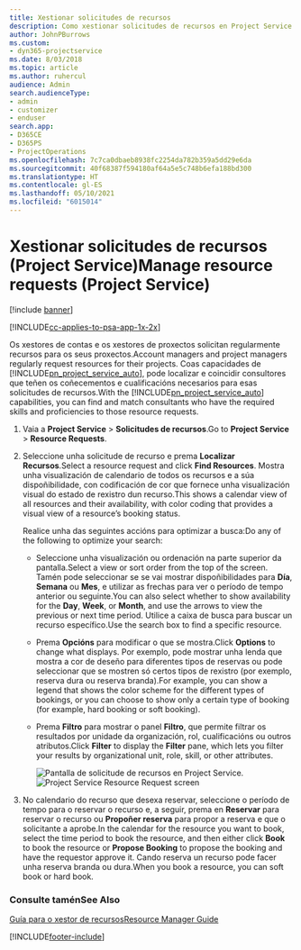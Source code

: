 ```yaml
---
title: Xestionar solicitudes de recursos
description: Como xestionar solicitudes de recursos en Project Service
author: JohnPBurrows
ms.custom:
- dyn365-projectservice
ms.date: 8/03/2018
ms.topic: article
ms.author: ruhercul
audience: Admin
search.audienceType:
- admin
- customizer
- enduser
search.app:
- D365CE
- D365PS
- ProjectOperations
ms.openlocfilehash: 7c7ca0dbaeb8938fc2254da782b359a5dd29e6da
ms.sourcegitcommit: 40f68387f594180af64a5e5c748b6efa188bd300
ms.translationtype: HT
ms.contentlocale: gl-ES
ms.lasthandoff: 05/10/2021
ms.locfileid: "6015014"
---
```

# <a name="manage-resource-requests-project-service"></a><span data-ttu-id="6e001-103">Xestionar solicitudes de recursos (Project Service)</span><span class="sxs-lookup"><span data-stu-id="6e001-103">Manage resource requests (Project Service)</span></span>

[!include [banner](../includes/psa-now-project-operations.md)]

[!INCLUDE[cc-applies-to-psa-app-1x-2x](../includes/cc-applies-to-psa-app-1x-2x.md)]

<span data-ttu-id="6e001-104">Os xestores de contas e os xestores de proxectos solicitan regularmente recursos para os seus proxectos.</span><span class="sxs-lookup"><span data-stu-id="6e001-104">Account managers and project managers regularly request resources for their projects.</span></span> <span data-ttu-id="6e001-105">Coas capacidades de [!INCLUDE[pn_project_service_auto](../includes/pn-project-service-auto.md)], pode localizar e coincidir consultores que teñen os coñecementos e cualificacións necesarios para esas solicitudes de recursos.</span><span class="sxs-lookup"><span data-stu-id="6e001-105">With the [!INCLUDE[pn_project_service_auto](../includes/pn-project-service-auto.md)] capabilities, you can find and match consultants who have the required skills and proficiencies to those resource requests.</span></span>  
  
1. <span data-ttu-id="6e001-106">Vaia a **Project Service** > **Solicitudes de recursos**.</span><span class="sxs-lookup"><span data-stu-id="6e001-106">Go to **Project Service** > **Resource Requests**.</span></span>  
  
2. <span data-ttu-id="6e001-107">Seleccione unha solicitude de recurso e prema **Localizar Recursos**.</span><span class="sxs-lookup"><span data-stu-id="6e001-107">Select a resource request and click **Find Resources**.</span></span> <span data-ttu-id="6e001-108">Mostra unha visualización de calendario de todos os recursos e a súa dispoñibilidade, con codificación de cor que fornece unha visualización visual do estado de rexistro dun recurso.</span><span class="sxs-lookup"><span data-stu-id="6e001-108">This shows a calendar view of all resources and their availability, with color coding that provides a visual view of a resource’s booking status.</span></span>  
  
    <span data-ttu-id="6e001-109">Realice unha das seguintes accións para optimizar a busca:</span><span class="sxs-lookup"><span data-stu-id="6e001-109">Do any of the following to optimize your search:</span></span>  
  
   -   <span data-ttu-id="6e001-110">Seleccione unha visualización ou ordenación na parte superior da pantalla.</span><span class="sxs-lookup"><span data-stu-id="6e001-110">Select a view or sort order from the top of the screen.</span></span> <span data-ttu-id="6e001-111">Tamén pode seleccionar se se vai mostrar dispoñibilidades para **Día**, **Semana** ou **Mes**, e utilizar as frechas para ver o período de tempo anterior ou seguinte.</span><span class="sxs-lookup"><span data-stu-id="6e001-111">You can also select whether to show availability for the **Day**, **Week**, or **Month**, and use the arrows to view the previous or next time period.</span></span> <span data-ttu-id="6e001-112">Utilice a caixa de busca para buscar un recurso específico.</span><span class="sxs-lookup"><span data-stu-id="6e001-112">Use the search box to find a specific resource.</span></span>  
  
   -   <span data-ttu-id="6e001-113">Prema **Opcións** para modificar o que se mostra.</span><span class="sxs-lookup"><span data-stu-id="6e001-113">Click **Options** to change what displays.</span></span> <span data-ttu-id="6e001-114">Por exemplo, pode mostrar unha lenda que mostra a cor de deseño para diferentes tipos de reservas ou pode seleccionar que se mostren só certos tipos de rexistro (por exemplo, reserva dura ou reserva branda).</span><span class="sxs-lookup"><span data-stu-id="6e001-114">For example, you can show a legend that shows the color scheme for the different types of bookings, or you can choose to show only a certain type of booking (for example, hard booking or soft booking).</span></span>  
  
   -   <span data-ttu-id="6e001-115">Prema **Filtro** para mostrar o panel **Filtro**, que permite filtrar os resultados por unidade da organización, rol, cualificacións ou outros atributos.</span><span class="sxs-lookup"><span data-stu-id="6e001-115">Click **Filter** to display the **Filter** pane, which lets you filter your results by organizational unit, role, skill, or other attributes.</span></span>  
  
       <span data-ttu-id="6e001-116">![Pantalla de solicitude de recursos en Project Service](../psa/media/project-service-resource-request-screen.png "Pantalla de solicitude de recursos en Project Service.").</span><span class="sxs-lookup"><span data-stu-id="6e001-116">![Project Service Resource Request screen](../psa/media/project-service-resource-request-screen.png "Project Service Resource Request screen")</span></span>  
  
3. <span data-ttu-id="6e001-117">No calendario do recurso que desexa reservar, seleccione o período de tempo para o reservar o recurso e, a seguir, prema en **Reservar** para reservar o recurso ou **Propoñer reserva** para propor a reserva e que o solicitante a aprobe.</span><span class="sxs-lookup"><span data-stu-id="6e001-117">In the calendar for the resource you want to book, select the time period to book the resource, and then either click **Book** to book the resource or **Propose Booking** to propose the booking and have the requestor approve it.</span></span> <span data-ttu-id="6e001-118">Cando reserva un recurso pode facer unha reserva branda ou dura.</span><span class="sxs-lookup"><span data-stu-id="6e001-118">When you book a resource, you can soft book or hard book.</span></span>  
  
### <a name="see-also"></a><span data-ttu-id="6e001-119">Consulte tamén</span><span class="sxs-lookup"><span data-stu-id="6e001-119">See Also</span></span>  
 [<span data-ttu-id="6e001-120">Guía para o xestor de recursos</span><span class="sxs-lookup"><span data-stu-id="6e001-120">Resource Manager Guide</span></span>](../psa/resource-manager-guide.md)


[!INCLUDE[footer-include](../includes/footer-banner.md)]